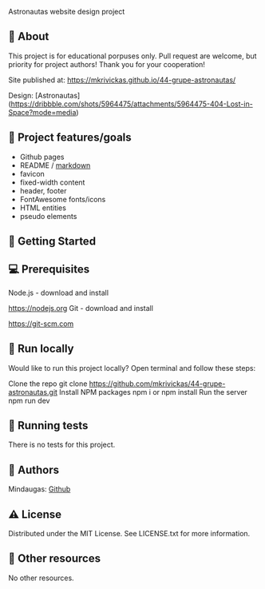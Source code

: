Astronautas
website design project

## 🌟 About

This project is for educational porpuses only. Pull request are welcome, but priority for project authors! Thank you for your cooperation!

Site published at: https://mkrivickas.github.io/44-grupe-astronautas/

Design: [Astronautas] (https://dribbble.com/shots/5964475/attachments/5964475-404-Lost-in-Space?mode=media)

## 🎯 Project features/goals

- Github pages
- README / [markdown](https://docs.github.com/en/get-started/writting-on-github/getting-started-with-writing-and-formatting-on-github/basic-writing-and-formatting-syntax)
- favicon
- fixed-width content
- header, footer
- FontAwesome fonts/icons
- HTML entities
- pseudo elements

## 🧰 Getting Started

## 💻 Prerequisites

Node.js - download and install

https://nodejs.org
Git - download and install

https://git-scm.com

## 🏃 Run locally

Would like to run this project locally? Open terminal and follow these steps:

Clone the repo
git clone https://github.com/mkrivickas/44-grupe-astronautas.git
Install NPM packages
npm i
or
npm install
Run the server
npm run dev

## 🧪 Running tests

There is no tests for this project.

## 🎅 Authors

Mindaugas: [Github](https://github.com/mkrivickas)

## ⚠️ License

Distributed under the MIT License. See LICENSE.txt for more information.

## 🔗 Other resources

No other resources.

